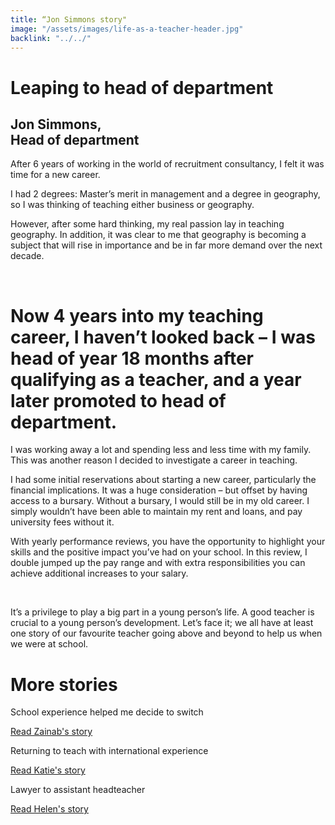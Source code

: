 ```yaml
---
title: “Jon Simmons story"
image: "/assets/images/life-as-a-teacher-header.jpg"
backlink: "../../"
---
```


<div class="content-wrapper">
    <div class="content__right">
    </div>
    <div class="content__left">
        <div class="stories">
            <h1>Leaping to head of department</h1>
            <div class="story-header">
                <div class="story-header__thumb" style="background-image:url('/assets/images/stories/stories-jon.jpg')"></div>
                <div class="story-header__label">
                    <h2>Jon Simmons, <br/>Head of department</h2>
                </div>
            </div>
            <p class="prominent">
                After 6 years of working in the world of recruitment consultancy, I felt it was time for a new career.
            </p>
<p>I had 2 degrees: Master’s merit in management and a degree in geography, so I was thinking of teaching either business or geography.
</p>
<p>However, after some hard thinking, my real passion lay in teaching geography. In addition, it was clear to me that geography is becoming a subject that will rise in importance and be in far more demand over the next decade.
</p> 
            <div>
                <div class="quote-block">
                    <span class="icon-quote"></span>
                    <h1>Now 4 years into my teaching career, I haven’t looked back – I was head of year 18 months after qualifying as a teacher, and a year later promoted to head of department.
<span class="icon-quote quote-close"></span></h1>
           </div>
               <p>I was working away a lot and spending less and less time with my family. This was another reason I decided to investigate a career in teaching.                
	</p>
            </div>
            <p>I had some initial reservations about starting a new career, particularly the financial implications. It was a huge consideration – but offset by having access to a bursary. Without a bursary, I would still be in my old career. I simply wouldn’t have been able to maintain my rent and loans, and pay university fees without it.
            </p>
	<p>With yearly performance reviews, you have the opportunity to highlight your skills and the positive impact you’ve had on your school. In this review, I double jumped up the pay range and with extra responsibilities you can 			achieve additional increases to your salary.
	</p>
	 <p>It’s a privilege to play a big part in a young person’s life. A good teacher is crucial to a young person’s development. Let’s face it; we all have at least one story of our favourite teacher going above and beyond to help us 		when we were at school.
	</p>
	</div>
    </div>
</div>

<div class="more-stories">
    <h1 class="more-stories_header strapline">More stories</h1>
    <div class="more-stories__thumbs">
        <div class="more-stories__thumbs__thumb">
            <a href="/life-as-a-teacher/my-story-into-teaching/career-changers/school-experience-helped-me-decide-to-switch">
                <div class="more-stories__thumbs__thumb__img" style="background-image:url('/assets/images/stories/stories-zainab.jpg')"></div>
            </a>
            <div class="more-stories__thumbs__thumb__content">
                <p>School experience helped me decide to switch</p>
                <a class="git-link" href="/life-as-a-teacher/my-story-into-teaching/career-changers/school-experience-helped-me-decide-to-switch">Read Zainab's story  <i class="fas fa-chevron-right"></i></a>
            </div>
        </div>
        <div class="more-stories__thumbs__thumb">
            <a href="/life-as-a-teacher/my-story-into-teaching/international-career-changers/returning-to-teaching-with-international-experience">
                <div class="more-stories__thumbs__thumb__img" style="background-image:url('/assets/images/stories/stories-katie.png')"></div>
            </a>
            <div class="more-stories__thumbs__thumb__content">
                <p>Returning to teach with international experience</p>
                <a class="git-link" href="/life-as-a-teacher/my-story-into-teaching/international-career-changers/returning-to-teaching-with-international-experience">Read Katie's story  <i class="fas fa-chevron-right"></i></a>
            </div>
        </div>
        <div class="more-stories__thumbs__thumb">
            <a href="/life-as-a-teacher/my-story-into-teaching/career-progression/lawyer-to-assistant-teacher">
                <div class="more-stories__thumbs__thumb__img" style="background-image:url('/assets/images/stories/stories-helen.jpg')"></div>
            </a>
            <div class="more-stories__thumbs__thumb__content">
                <p>Lawyer to assistant headteacher</p>
                <a class="git-link" href="/life-as-a-teacher/my-story-into-teaching/career-progression/lawyer-to-assistant-teacher">Read Helen's story <i class="fas fa-chevron-right"></i></a>
            </div>
        </div>
    </div>
</div>
